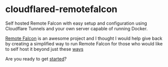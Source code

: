 # cloudflared-remotefalcon

Self hosted Remote Falcon with easy setup and configuration using Cloudflare Tunnels and your own server capable of running Docker.

[Remote Falcon](https://remotefalcon.com/) is an awesome project and I thought I would help give back by creating a simplified way to run Remote Falcon for those who would like to self host it beyond just these [ways](https://docs.remotefalcon.com/docs/developer-docs/running-it/methods)

Are you ready to get [started](main/index.md)?